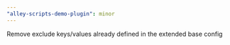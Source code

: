 ```yaml
---
"alley-scripts-demo-plugin": minor
---
```


Remove exclude keys/values already defined in the extended base config
